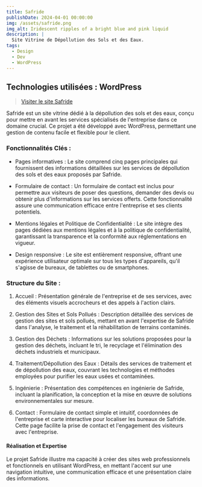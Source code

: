```yaml
---
title: Safride
publishDate: 2024-04-01 00:00:00
img: /assets/safride.png
img_alt: Iridescent ripples of a bright blue and pink liquid
description: |
  Site Vitrine de Dépollution des Sols et des Eaux.
tags:
  - Design
  - Dev
  - WordPress
---
```


## Technologies utilisées : WordPress

> <a href="https://safride.com/">Visiter le site Safride</a> 

Safride est un site vitrine dédié à la dépollution des sols et des eaux, conçu pour mettre en avant les services spécialisés de l'entreprise dans ce domaine crucial. Ce projet a été développé avec WordPress, permettant une gestion de contenu facile et flexible pour le client.

### Fonctionnalités Clés :

* Pages informatives : Le site comprend cinq pages principales qui fournissent des informations détaillées sur les services de dépollution des sols et des eaux proposés par Safride.

* Formulaire de contact : Un formulaire de contact est inclus pour permettre aux visiteurs de poser des questions, demander des devis ou obtenir plus d'informations sur les services offerts. Cette fonctionnalité assure une communication efficace entre l'entreprise et ses clients potentiels.

* Mentions légales et Politique de Confidentialité : Le site intègre des pages dédiées aux mentions légales et à la politique de confidentialité, garantissant la transparence et la conformité aux réglementations en vigueur.

* Design responsive : Le site est entièrement responsive, offrant une expérience utilisateur optimale sur tous les types d'appareils, qu'il s'agisse de bureaux, de tablettes ou de smartphones.

### Structure du Site :

1. Accueil : Présentation générale de l'entreprise et de ses services, avec des éléments visuels accrocheurs et des appels à l'action clairs.

2. Gestion des Sites et Sols Pollués : Description détaillée des services de gestion des sites et sols pollués, mettant en avant l'expertise de Safride dans l'analyse, le traitement et la réhabilitation de terrains contaminés.

3. Gestion des Déchets : Informations sur les solutions proposées pour la gestion des déchets, incluant le tri, le recyclage et l'élimination des déchets industriels et municipaux.

4. Traitement/Dépollution des Eaux : Détails des services de traitement et de dépollution des eaux, couvrant les technologies et méthodes employées pour purifier les eaux usées et contaminées.

5. Ingénierie : Présentation des compétences en ingénierie de Safride, incluant la planification, la conception et la mise en œuvre de solutions environnementales sur mesure.

6. Contact : Formulaire de contact simple et intuitif, coordonnées de l'entreprise et carte interactive pour localiser les bureaux de Safride. Cette page facilite la prise de contact et l'engagement des visiteurs avec l'entreprise.

#### Réalisation et Expertise

Le projet Safride illustre ma capacité à créer des sites web professionnels et fonctionnels en utilisant WordPress, en mettant l'accent sur une navigation intuitive, une communication efficace et une présentation claire des informations.
